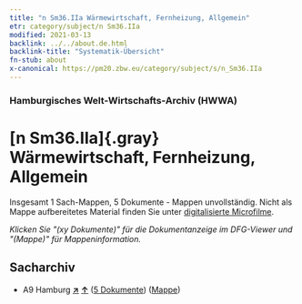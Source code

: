 ```yaml
---
title: "n Sm36.IIa Wärmewirtschaft, Fernheizung, Allgemein"
etr: category/subject/n Sm36.IIa
modified: 2021-03-13
backlink: ../../about.de.html
backlink-title: "Systematik-Übersicht"
fn-stub: about
x-canonical: https://pm20.zbw.eu/category/subject/s/n_Sm36.IIa
---
```


### Hamburgisches Welt-Wirtschafts-Archiv (HWWA)
# [n Sm36.IIa]{.gray}&#8201; Wärmewirtschaft, Fernheizung, Allgemein&#160; 




Insgesamt 1 Sach-Mappen, 5 Dokumente - Mappen unvollständig.
Nicht als Mappe aufbereitetes Material finden Sie unter [digitalisierte Microfilme](/film/h1_sh.de.html).

_Klicken Sie "(xy Dokumente)" für die Dokumentanzeige im DFG-Viewer und "(Mappe)" für Mappeninformation._

## Sacharchiv



- A9 Hamburg [**&nearr;**](../../../geo/i/140905/about.de.html "Hamburg (alle Mappen)") [**&uarr;**](../../../geo/about.de.html#A9 "Ländersystematik") (<a href="https://pm20.zbw.eu/dfgview/sh/140905,145833" title="über: Hamburg : Wärmewirtschaft, Fernheizung, Allgemein" target="_blank">5 Dokumente</a>) ([Mappe](../../../../folder/sh/1409xx/140905/1458xx/145833/about.de.html))


